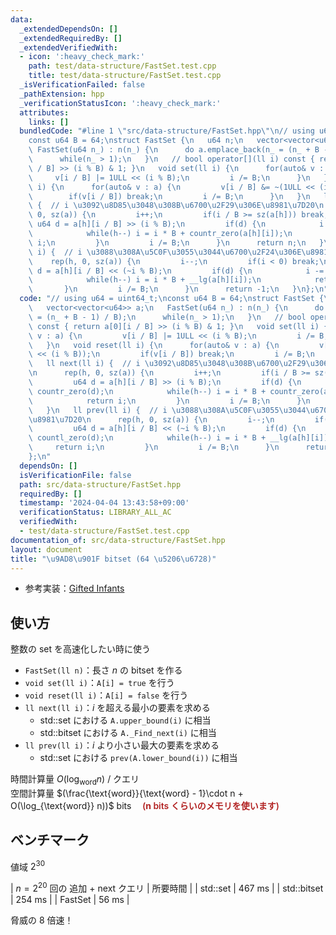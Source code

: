 ```yaml
---
data:
  _extendedDependsOn: []
  _extendedRequiredBy: []
  _extendedVerifiedWith:
  - icon: ':heavy_check_mark:'
    path: test/data-structure/FastSet.test.cpp
    title: test/data-structure/FastSet.test.cpp
  _isVerificationFailed: false
  _pathExtension: hpp
  _verificationStatusIcon: ':heavy_check_mark:'
  attributes:
    links: []
  bundledCode: "#line 1 \"src/data-structure/FastSet.hpp\"\n// using u64 = uint64_t;\n\
    const u64 B = 64;\nstruct FastSet {\n   u64 n;\n   vector<vector<u64>> a;\n  \
    \ FastSet(u64 n_) : n(n_) {\n      do a.emplace_back(n_ = (n_ + B - 1) / B);\n\
    \      while(n_ > 1);\n   }\n   // bool operator[](ll i) const { return a[0][i\
    \ / B] >> (i % B) & 1; }\n   void set(ll i) {\n      for(auto& v : a) {\n    \
    \     v[i / B] |= 1ULL << (i % B);\n         i /= B;\n      }\n   }\n   void reset(ll\
    \ i) {\n      for(auto& v : a) {\n         v[i / B] &= ~(1ULL << (i % B));\n \
    \        if(v[i / B]) break;\n         i /= B;\n      }\n   }\n   ll next(ll i)\
    \ {  // i \u3092\u8D85\u3048\u308B\u6700\u2F29\u306E\u8981\u7D20\n      rep(h,\
    \ 0, sz(a)) {\n         i++;\n         if(i / B >= sz(a[h])) break;\n        \
    \ u64 d = a[h][i / B] >> (i % B);\n         if(d) {\n            i += countr_zero(d);\n\
    \            while(h--) i = i * B + countr_zero(a[h][i]);\n            return\
    \ i;\n         }\n         i /= B;\n      }\n      return n;\n   }\n   ll prev(ll\
    \ i) {  // i \u3088\u308A\u5C0F\u3055\u3044\u6700\u2F24\u306E\u8981\u7D20\n  \
    \    rep(h, 0, sz(a)) {\n         i--;\n         if(i < 0) break;\n         u64\
    \ d = a[h][i / B] << (~i % B);\n         if(d) {\n            i -= countl_zero(d);\n\
    \            while(h--) i = i * B + __lg(a[h][i]);\n            return i;\n  \
    \       }\n         i /= B;\n      }\n      return -1;\n   }\n};\n"
  code: "// using u64 = uint64_t;\nconst u64 B = 64;\nstruct FastSet {\n   u64 n;\n\
    \   vector<vector<u64>> a;\n   FastSet(u64 n_) : n(n_) {\n      do a.emplace_back(n_\
    \ = (n_ + B - 1) / B);\n      while(n_ > 1);\n   }\n   // bool operator[](ll i)\
    \ const { return a[0][i / B] >> (i % B) & 1; }\n   void set(ll i) {\n      for(auto&\
    \ v : a) {\n         v[i / B] |= 1ULL << (i % B);\n         i /= B;\n      }\n\
    \   }\n   void reset(ll i) {\n      for(auto& v : a) {\n         v[i / B] &= ~(1ULL\
    \ << (i % B));\n         if(v[i / B]) break;\n         i /= B;\n      }\n   }\n\
    \   ll next(ll i) {  // i \u3092\u8D85\u3048\u308B\u6700\u2F29\u306E\u8981\u7D20\
    \n      rep(h, 0, sz(a)) {\n         i++;\n         if(i / B >= sz(a[h])) break;\n\
    \         u64 d = a[h][i / B] >> (i % B);\n         if(d) {\n            i +=\
    \ countr_zero(d);\n            while(h--) i = i * B + countr_zero(a[h][i]);\n\
    \            return i;\n         }\n         i /= B;\n      }\n      return n;\n\
    \   }\n   ll prev(ll i) {  // i \u3088\u308A\u5C0F\u3055\u3044\u6700\u2F24\u306E\
    \u8981\u7D20\n      rep(h, 0, sz(a)) {\n         i--;\n         if(i < 0) break;\n\
    \         u64 d = a[h][i / B] << (~i % B);\n         if(d) {\n            i -=\
    \ countl_zero(d);\n            while(h--) i = i * B + __lg(a[h][i]);\n       \
    \     return i;\n         }\n         i /= B;\n      }\n      return -1;\n   }\n\
    };\n"
  dependsOn: []
  isVerificationFile: false
  path: src/data-structure/FastSet.hpp
  requiredBy: []
  timestamp: '2024-04-04 13:43:58+09:00'
  verificationStatus: LIBRARY_ALL_AC
  verifiedWith:
  - test/data-structure/FastSet.test.cpp
documentation_of: src/data-structure/FastSet.hpp
layout: document
title: "\u9AD8\u901F bitset (64 \u5206\u6728)"
---
```


- 参考実装：[Gifted Infants](https://yosupo.hatenablog.com/entry/2019/07/02/122433)

## 使い方

整数の set を高速化したい時に使う

- `FastSet(ll n)`：長さ $n$ の bitset を作る
- `void set(ll i)`：`A[i] = true` を行う
- `void reset(ll i)`：`A[i] = false` を行う
- `ll next(ll i)`：$i$ を超える最小の要素を求める
    - std::set における `A.upper_bound(i)` に相当
    - std::bitset における `A._Find_next(i)` に相当
- `ll prev(ll i)`：$i$ より小さい最大の要素を求める
    - std::set における `prev(A.lower_bound(i))` に相当

時間計算量 $O(\log_{\text{word}} n)$ / クエリ  
空間計算量 $(\frac{\text{word}}{\text{word} - 1}\cdot n + O(\log_{\text{word}} n))$ bits　<span style="color:firebrick;font-weight:600;"> ($\boldsymbol{n}$ bits くらいのメモリを使います) </span>

## ベンチマーク

値域 $2^{30}$

| $n = 2^{20}$ 回の 追加 + next クエリ | 所要時間 |
| std::set | 467 ms |
| std::bitset | 254 ms |
| FastSet | 56 ms |

脅威の 8 倍速！
